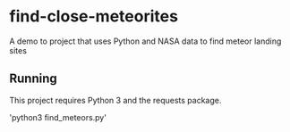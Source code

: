 # find-close-meteorites
A demo to project that uses Python and NASA data to find meteor  landing sites

## Running

This project requires Python 3 and the requests package.

'python3 find_meteors.py'
